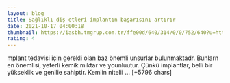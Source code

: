```yaml
--- 
layout: blog
title: Sağlıklı diş etleri implantın başarısını artırır
date: 2021-10-17 04:00:18
thumbnail: https://iasbh.tmgrup.com.tr/ffe00d/640/314/0/0/752/640?u=https://isbh.tmgrup.com.tr/sbh/2021/10/17/saglikli-dis-etleri-implantin-basarisini-artirir-1634419937409.jpg&bg=4
rating: 4
---
```

mplant tedavisi için gerekli olan baz önemli unsurlar bulunmaktadr. Bunlarn en önemlisi, yeterli kemik miktar ve younluutur. Çünkü implantlar, belli bir yükseklik ve genilie sahiptir. Kemiin nitelii … [+5796 chars]